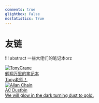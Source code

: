```yaml
---
comments: true
glightbox: False
nostatistics: True
---
```


# 友链

!!! abstract
    一些大佬们的笔记本orz

<div class="flink-list">

<div class="flink-list-item">
    <a href="https://note.tonycrane.cc/" title="鹤翔万里的笔记本" target="_blank">
        <div class="flink-item-icon">
            <img src="https://avatars.githubusercontent.com/u/44120331?v=4" alt="TonyCrane">
        </div>
        <div class="flink-item-name heti-skip">鹤翔万里的笔记本</div>
        <div class="flink-item-desc">Tony老师！</div>
    </a>
</div>

<div class="flink-list-item">
    <a href="https://allanchain.github.io/blog/" title="AC Dustbin" target="_blank">
        <div class="flink-item-icon">
            <img src="https://allanchain.github.io/blog/avatar/300.jpg" alt="Allan Chain">
        </div>
        <div class="flink-item-name heti-skip">AC Dustbin</div>
        <div class="flink-item-desc">We will glow in the dark turning dust to gold.</div>
    </a>
</div>

</div>